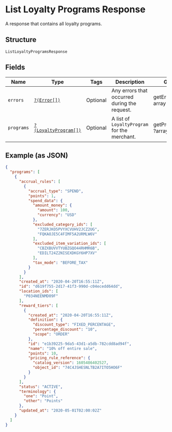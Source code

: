 
# List Loyalty Programs Response

A response that contains all loyalty programs.

## Structure

`ListLoyaltyProgramsResponse`

## Fields

| Name | Type | Tags | Description | Getter | Setter |
|  --- | --- | --- | --- | --- | --- |
| `errors` | [`?(Error[])`](/doc/models/error.md) | Optional | Any errors that occurred during the request. | getErrors(): ?array | setErrors(?array errors): void |
| `programs` | [`?(LoyaltyProgram[])`](/doc/models/loyalty-program.md) | Optional | A list of `LoyaltyProgram` for the merchant. | getPrograms(): ?array | setPrograms(?array programs): void |

## Example (as JSON)

```json
{
  "programs": [
    {
      "accrual_rules": [
        {
          "accrual_type": "SPEND",
          "points": 1,
          "spend_data": {
            "amount_money": {
              "amount": 100,
              "currency": "USD"
            },
            "excluded_category_ids": [
              "7ZERJKO5PVYXCVUHV2JCZ2UG",
              "FQKAOJE5C4FIMF5A2URMLW6V"
            ],
            "excluded_item_variation_ids": [
              "CBZXBUVVTYUBZGQO44RHMR6B",
              "EDILT24Z2NISEXDKGY6HP7XV"
            ],
            "tax_mode": "BEFORE_TAX"
          }
        }
      ],
      "created_at": "2020-04-20T16:55:11Z",
      "id": "d619f755-2d17-41f3-990d-c04ecedd64dd",
      "location_ids": [
        "P034NEENMD09F"
      ],
      "reward_tiers": [
        {
          "created_at": "2020-04-20T16:55:11Z",
          "definition": {
            "discount_type": "FIXED_PERCENTAGE",
            "percentage_discount": "10",
            "scope": "ORDER"
          },
          "id": "e1b39225-9da5-43d1-a5db-782cdd8ad94f",
          "name": "10% off entire sale",
          "points": 10,
          "pricing_rule_reference": {
            "catalog_version": 1605486402527,
            "object_id": "74C4JSHESNLTB2A7ITO5HO6F"
          }
        }
      ],
      "status": "ACTIVE",
      "terminology": {
        "one": "Point",
        "other": "Points"
      },
      "updated_at": "2020-05-01T02:00:02Z"
    }
  ]
}
```


